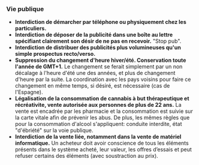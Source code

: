 ### Vie publique

* **Interdiction de démarcher par téléphone ou physiquement chez les particuliers.**
* **Interdiction de déposer de la publicité dans une boîte au lettre spécifiant clairement son désir de ne pas en recevoir.** "Stop pub".
* **Interdiction de distribuer des publicités plus volumineuses qu'un simple prospectus recto/verso.**
* **Suppression du changement d'heure hiver/été. Conservation toute l'année de GMT+1.** Le changement se ferait simplement par un non décalage à l'heure d'été une des années, et plus de changement d'heure par la suite. La coordination avec les pays voisins pour faire ce changement en même temps, si désiré, est nécessaire (cas de l'Espagne).
* **Légalisation de la consommation de cannabis à but thérapeutique et récréativite, vente autorisée aux personnes de plus de 22 ans.** La vente est encadrée par les pharmacie et la consommation est suivie sur la carte vitale afin de prévenir les abus. De plus, les mêmes règles que pour la consommation d'alcool s'appliquent: conduite interdite, état "d'ébriété" sur la voie publique.
* **Interdiction de la vente liée, notamment dans la vente de matériel informatique.** Un acheteur doit avoir conscience de tous les éléments présents dans le système acheté, leur valeur, les offres d’essais et peut refuser certains des éléments (avec soustraction au prix).

